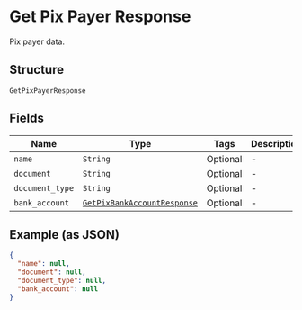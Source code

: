 
# Get Pix Payer Response

Pix payer data.

## Structure

`GetPixPayerResponse`

## Fields

| Name | Type | Tags | Description |
|  --- | --- | --- | --- |
| `name` | `String` | Optional | - |
| `document` | `String` | Optional | - |
| `document_type` | `String` | Optional | - |
| `bank_account` | [`GetPixBankAccountResponse`](../../doc/models/get-pix-bank-account-response.md) | Optional | - |

## Example (as JSON)

```json
{
  "name": null,
  "document": null,
  "document_type": null,
  "bank_account": null
}
```

